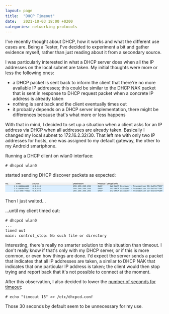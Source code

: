 ```yaml
---
layout: page
title:  "DHCP Timeout"
date:   2021-10-03 18:00 +0200
categories: networking protocols
---
```


I've recently thought about DHCP, how it works and what the different use cases are. Being a Tester, I've decided to experiment a bit and gather evidence myself, rather than just reading about it from a secondary source.

I was particularly interested in what a DHCP server does when all the IP addresses on the local subnet are taken. My initial thoughts were more or less the following ones:

* a DHCP packet is sent back to inform the client that there're no more available IP addresses; this could be similar to the DHCP NAK packet that is sent in response to DHCP request packet when a concrete IP address is already taken
* nothing is sent back and the client eventually times out
* it probably depends on a DHCP server implementation, there might be differences because that's what more or less happens

With that in mind, I decided to set up a situation when a client asks for an IP address via DHCP when all addresses are already taken. Basically I changed my local subnet to 172.16.2.32/30. That left me with only two IP addresses for hosts, one was assigned to my default gateway, the other to my Android smartphone.

Running a DHCP client on wlan0 interface:

```
# dhcpcd wlan0
```

started sending DHCP discover packets as expected:

![image](../images/dhcp_broadcast.png)

Then I just waited...

...until my client timed out:

```
# dhcpcd wlan0
...
timed out
main: control_stop: No such file or directory
```

Interesting, there's really no smarter solution to this situation than timeout. I don't really know if that's only with my DHCP server, or if this is more common, or even how things are done. I'd expect the server sends a packet that indicates that all IP addresses are taken, a similar to DHCP NAK that indicates that one particular IP address is taken; the client would then stop trying and report back that it's not possible to connect at the moment.

After this observation, I also decided to lower the [number of seconds for timeout](https://manpages.debian.org/testing/dhcpcd5/dhcpcd.conf.5.en.html#timeout):

```
# echo "timeout 15" >> /etc/dhcpcd.conf
```

Those 30 seconds by default seem to be unnecessary for my use.


